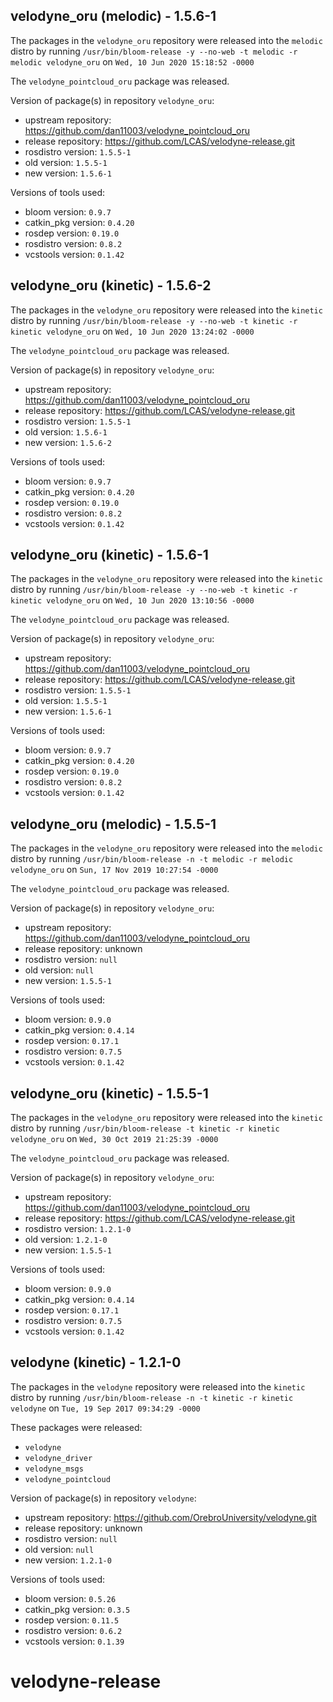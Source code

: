## velodyne_oru (melodic) - 1.5.6-1

The packages in the `velodyne_oru` repository were released into the `melodic` distro by running `/usr/bin/bloom-release -y --no-web -t melodic -r melodic velodyne_oru` on `Wed, 10 Jun 2020 15:18:52 -0000`

The `velodyne_pointcloud_oru` package was released.

Version of package(s) in repository `velodyne_oru`:

- upstream repository: https://github.com/dan11003/velodyne_pointcloud_oru
- release repository: https://github.com/LCAS/velodyne-release.git
- rosdistro version: `1.5.5-1`
- old version: `1.5.5-1`
- new version: `1.5.6-1`

Versions of tools used:

- bloom version: `0.9.7`
- catkin_pkg version: `0.4.20`
- rosdep version: `0.19.0`
- rosdistro version: `0.8.2`
- vcstools version: `0.1.42`


## velodyne_oru (kinetic) - 1.5.6-2

The packages in the `velodyne_oru` repository were released into the `kinetic` distro by running `/usr/bin/bloom-release -y --no-web -t kinetic -r kinetic velodyne_oru` on `Wed, 10 Jun 2020 13:24:02 -0000`

The `velodyne_pointcloud_oru` package was released.

Version of package(s) in repository `velodyne_oru`:

- upstream repository: https://github.com/dan11003/velodyne_pointcloud_oru
- release repository: https://github.com/LCAS/velodyne-release.git
- rosdistro version: `1.5.5-1`
- old version: `1.5.6-1`
- new version: `1.5.6-2`

Versions of tools used:

- bloom version: `0.9.7`
- catkin_pkg version: `0.4.20`
- rosdep version: `0.19.0`
- rosdistro version: `0.8.2`
- vcstools version: `0.1.42`


## velodyne_oru (kinetic) - 1.5.6-1

The packages in the `velodyne_oru` repository were released into the `kinetic` distro by running `/usr/bin/bloom-release -y --no-web -t kinetic -r kinetic velodyne_oru` on `Wed, 10 Jun 2020 13:10:56 -0000`

The `velodyne_pointcloud_oru` package was released.

Version of package(s) in repository `velodyne_oru`:

- upstream repository: https://github.com/dan11003/velodyne_pointcloud_oru
- release repository: https://github.com/LCAS/velodyne-release.git
- rosdistro version: `1.5.5-1`
- old version: `1.5.5-1`
- new version: `1.5.6-1`

Versions of tools used:

- bloom version: `0.9.7`
- catkin_pkg version: `0.4.20`
- rosdep version: `0.19.0`
- rosdistro version: `0.8.2`
- vcstools version: `0.1.42`


## velodyne_oru (melodic) - 1.5.5-1

The packages in the `velodyne_oru` repository were released into the `melodic` distro by running `/usr/bin/bloom-release -n -t melodic -r melodic velodyne_oru` on `Sun, 17 Nov 2019 10:27:54 -0000`

The `velodyne_pointcloud_oru` package was released.

Version of package(s) in repository `velodyne_oru`:

- upstream repository: https://github.com/dan11003/velodyne_pointcloud_oru
- release repository: unknown
- rosdistro version: `null`
- old version: `null`
- new version: `1.5.5-1`

Versions of tools used:

- bloom version: `0.9.0`
- catkin_pkg version: `0.4.14`
- rosdep version: `0.17.1`
- rosdistro version: `0.7.5`
- vcstools version: `0.1.42`


## velodyne_oru (kinetic) - 1.5.5-1

The packages in the `velodyne_oru` repository were released into the `kinetic` distro by running `/usr/bin/bloom-release -t kinetic -r kinetic velodyne_oru` on `Wed, 30 Oct 2019 21:25:39 -0000`

The `velodyne_pointcloud_oru` package was released.

Version of package(s) in repository `velodyne_oru`:

- upstream repository: https://github.com/dan11003/velodyne_pointcloud_oru
- release repository: https://github.com/LCAS/velodyne-release.git
- rosdistro version: `1.2.1-0`
- old version: `1.2.1-0`
- new version: `1.5.5-1`

Versions of tools used:

- bloom version: `0.9.0`
- catkin_pkg version: `0.4.14`
- rosdep version: `0.17.1`
- rosdistro version: `0.7.5`
- vcstools version: `0.1.42`


## velodyne (kinetic) - 1.2.1-0

The packages in the `velodyne` repository were released into the `kinetic` distro by running `/usr/bin/bloom-release -n -t kinetic -r kinetic velodyne` on `Tue, 19 Sep 2017 09:34:29 -0000`

These packages were released:
- `velodyne`
- `velodyne_driver`
- `velodyne_msgs`
- `velodyne_pointcloud`

Version of package(s) in repository `velodyne`:

- upstream repository: https://github.com/OrebroUniversity/velodyne.git
- release repository: unknown
- rosdistro version: `null`
- old version: `null`
- new version: `1.2.1-0`

Versions of tools used:

- bloom version: `0.5.26`
- catkin_pkg version: `0.3.5`
- rosdep version: `0.11.5`
- rosdistro version: `0.6.2`
- vcstools version: `0.1.39`


# velodyne-release
